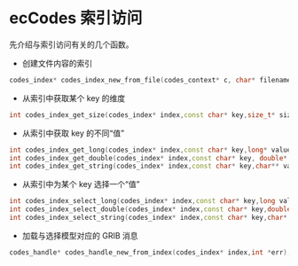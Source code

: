 # ecCodes 索引访问

先介绍与索引访问有关的几个函数。

- 创建文件内容的索引

```cpp
codes_index* codes_index_new_from_file(codes_context* c, char* filename,const char* keys,int *err);
```

- 从索引中获取某个 key 的维度

```cpp
int codes_index_get_size(codes_index* index,const char* key,size_t* size);
```

- 从索引中获取 key 的不同“值”

```cpp
int codes_index_get_long(codes_index* index,const char* key,long* values,size_t *size);
int codes_index_get_double(codes_index* index,const char* key, double* values,size_t *size);
int codes_index_get_string(codes_index* index,const char* key,char** values,size_t *size);
```

- 从索引中为某个 key 选择一个“值”

```cpp
int codes_index_select_long(codes_index* index,const char* key,long value);
int codes_index_select_double(codes_index* index,const char* key,double value);
int codes_index_select_string(codes_index* index,const char* key,char* value);
```

- 加载与选择模型对应的 GRIB 消息

```cpp
codes_handle* codes_handle_new_from_index(codes_index* index,int *err);
```

